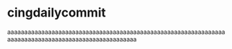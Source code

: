# cingdailycommit
aaaaaaaaaaaaaaaaaaaaaaaaaaaaaaaaaaaaaaaaaaaaaaaaaaaaaaaaaaaaaaaaaaaaaaaaaaaaaaaaaaaaaaaaaaaaaaaaaaaaaa